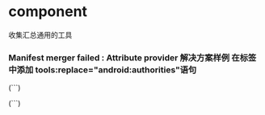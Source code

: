 # component
收集汇总通用的工具

### Manifest merger failed : Attribute provider  解决方案样例  在<provider>标签中添加  tools:replace="android:authorities"语句
 (```)
 <provider
            android:name="android.support.v4.content.FileProvider"
            android:authorities="com.gs.component.FileProvider"
            android:exported="false"
            android:grantUriPermissions="true"
            tools:replace="android:authorities">
            <meta-data
                android:name="android.support.FILE_PROVIDER_PATHS"
                android:resource="@xml/file_path" />
        </provider>

 (```)

